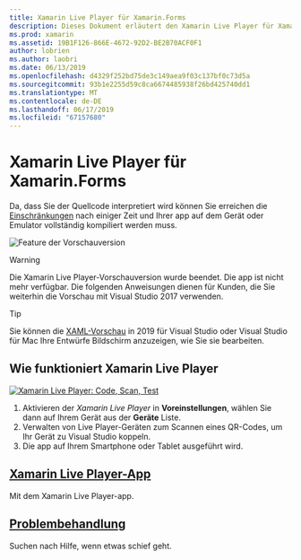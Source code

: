 ```yaml
---
title: Xamarin Live Player für Xamarin.Forms
description: Dieses Dokument erläutert den Xamarin Live Player für Xamarin.Forms, beschreibt die Installation, die Xamarin Live Player-app, die Beispiele für die Verwendung mit Xamarin Live Player, Einschränkungen und Problembehandlung.
ms.prod: xamarin
ms.assetid: 19B1F126-866E-4672-92D2-BE2B70ACF0F1
author: lobrien
ms.author: laobri
ms.date: 06/13/2019
ms.openlocfilehash: d4329f252bd75de3c149aea9f03c137bf0c73d5a
ms.sourcegitcommit: 93b1e2255d59c8ca6674485938f26bd425740dd1
ms.translationtype: MT
ms.contentlocale: de-DE
ms.lasthandoff: 06/17/2019
ms.locfileid: "67157680"
---
```

# <a name="xamarin-live-player-for-xamarinforms"></a>Xamarin Live Player für Xamarin.Forms

Da, dass Sie der Quellcode interpretiert wird können Sie erreichen die [Einschränkungen](limitations.md) nach einiger Zeit und Ihrer app auf dem Gerät oder Emulator vollständig kompiliert werden muss.

![Feature der Vorschauversion](~/media/shared/preview.png)

> [!WARNING]
> Die Xamarin Live Player-Vorschauversion wurde beendet. Die app ist nicht mehr verfügbar. Die folgenden Anweisungen dienen für Kunden, die Sie weiterhin die Vorschau mit Visual Studio 2017 verwenden.

> [!TIP]
> Sie können die [XAML-Vorschau](~/xamarin-forms/xaml/xaml-previewer/index.md) in 2019 für Visual Studio oder Visual Studio für Mac Ihre Entwürfe Bildschirm anzuzeigen, wie Sie sie bearbeiten.

## <a name="how-xamarin-live-player-worked"></a>Wie funktioniert Xamarin Live Player

[![Xamarin Live Player: Code, Scan, Test](images/xamarin-live.png)](images/xamarin-live-sml.png#lightbox)

1. Aktivieren der *Xamarin Live Player* in **Voreinstellungen**, wählen Sie dann auf Ihrem Gerät aus der **Geräte** Liste.
2. Verwalten von Live Player-Geräten zum Scannen eines QR-Codes, um Ihr Gerät zu Visual Studio koppeln.
3. Die app auf Ihrem Smartphone oder Tablet ausgeführt wird.

## <a name="xamarin-live-player-appplayermd"></a>[Xamarin Live Player-App](player.md)

Mit dem Xamarin Live Player-app.

## <a name="troubleshootingtroubleshootingmd"></a>[Problembehandlung](troubleshooting.md)

Suchen nach Hilfe, wenn etwas schief geht.
